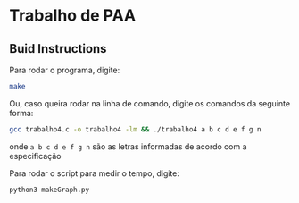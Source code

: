 # Trabalho de PAA
## Buid Instructions
Para rodar o programa, digite:
```bash
make
```
Ou, caso queira rodar na linha de comando, digite os comandos da seguinte forma:
```bash
gcc trabalho4.c -o trabalho4 -lm && ./trabalho4 a b c d e f g n
```
onde `a b c d e f g n` são as letras informadas de acordo com a especificação

Para rodar o script para medir o tempo, digite:
```bash
python3 makeGraph.py
```
